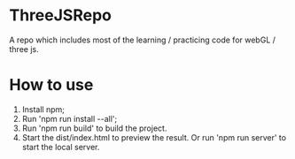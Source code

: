 # ThreeJSRepo
A repo which includes most of the learning / practicing code for webGL / three js. 

# How to use
1. Install  npm;
2. Run 'npm run install --all';
3. Run 'npm run build' to build the project.
4. Start the dist/index.html to preview the result. Or run 'npm run server' to start the local server.